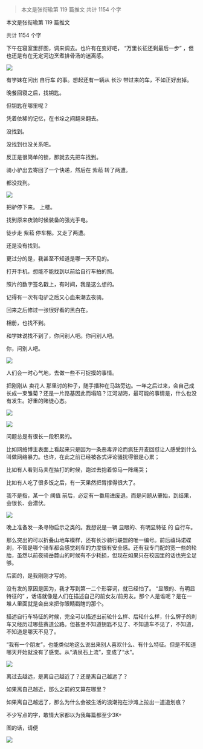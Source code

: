 > 本文是张衔瑜第 119 篇推文 共计 1154 个字

本文是张衔瑜第 119 篇推文

共计 1154 个字

下午在寝室里肝图，调来调去。也许有在变好吧， “万里长征还剩最后一步” ，但也还是有在无定河边烹煮排骨汤的迷离感。

![](./images/img_001.jpeg)

有学妹在问出 自行车 的事。想起还有一辆从 长沙 带过来的车，不如正好出掉。

晚餐回寝之后，找钥匙。

但钥匙在哪里呢？

凭着依稀的记忆，在书垛之间翻来翻去。

没找到。

没找到也没关系吧。

反正是很简单的锁，那就去先把车找到。

骑小驴出去寄回了一个快递，然后在 紫菘 转了两遭。

都没找到。

![](./images/img_002.jpeg)

把驴停下来。 上楼。

找到原来夜骑时候装备的强光手电。

徒步走 紫菘 停车棚。又走了两遭。

还是没有找到。

更过分的是，我甚至不知道是哪一天不见的。

打开手机，想能不能找到以前给自行车拍的照。

照片的数字签名戳上，有时间，我是这么想的。

记得有一次有电驴之后又心血来潮去夜骑。

回来之后修过一张很好看的黑白在。

相册，也找不到。

和学妹说找不到了，你问别人吧。你问别人吧。

你，问别人吧。

![](./images/img_003.jpeg)

人们会一时心气地，去做一些不可捉摸的事情。

把刚刚从 卖花人 那里讨的种子，随手播种在马路旁边。一年之后过来，会自己成长成一束雏菊？还是一片路基因此而塌陷？江河湖海，最可能的事情是，什么也没有发生。好重的赌徒心态。

![](./images/img_004.jpeg)

![](./images/img_005.jpeg)

问题总是有很长一段积累的。

比如网络博主表面上看起来只是因为一条恶毒评论而疯狂开麦回怼让人感受到什么叫做网络暴力。也许，在此之前已经被各式评论骚扰得很是心累；

比如有人看到马夫在抽打的时候，跑过去抱着惊马一阵痛哭；

比如有人吃了很多饭之后，有一天果然把胃撑得很大了。

我不是指，某一个 阈值 前后，必定有一番用进废退。而是问题从肇始，到结果，会很长、会潜伏。

![](./images/img_006.jpeg)

晚上准备发一条寻物启示之类的。我想说是一辆 显眼的、有明显特征 的 自行车。

那么突出的可以折叠山地车模样，还有长沙骑行联盟的唯一编号。前后禧玛诺碟刹，不管是哪个骑车都会感觉刹车的力度很有安全感。还有我专门配的宽一些的轮胎，虽然以前夜骑岳麓山的时候有不少耗损，但现在如果只在校园里的话也完全足够。

后面的，是我刚刚才写的。

没有发的原因是因为，我才写到第一二个形容词，就已经怕了。 “显眼的、有明显特征的” ，话语就像是人们在描述自己的前女友/前男友。那个人是谁呢？是在一堆人里面就是会出来把你眼睛戳瞎的那个。

描述自行车特征的时候，完全可以描述出前轮什么样、后轮什么样，什么牌子的刹车又经历过哪些赛道公路。但甚至不知道钥匙不见了、不知道车不见了，不知道，不知道是哪天不见了。

“我有一个朋友”，也能类似地这么说出来别人喜欢什么、有什么特征。但是不知道哪天开始就没有了感觉。从“清泉石上流”，变成了“水”。

![](./images/img_007.png)

离过去越远，是离自己越近了？还是离自己越远了？

如果离自己越近，那么之前的又算在哪里？

如果离自己越远了，那么为什么会被生活的浪潮拖在沙滩上拉出一道道划痕？

不少写点的字，敢情大家都以为我每篇都至少3K+

图的话，请便

![](./images/img_008.jpeg)
